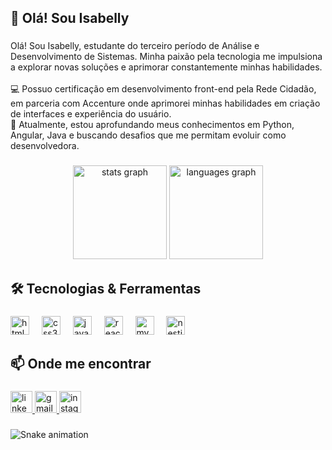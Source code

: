 <h2 align="left">🌟 Olá! Sou Isabelly</h2>

###

<p align="left">Olá! Sou Isabelly, estudante do terceiro período de Análise e Desenvolvimento de Sistemas. Minha paixão pela tecnologia me impulsiona a explorar novas soluções e aprimorar constantemente minhas habilidades.  <br>
  <br>💻 Possuo certificação em desenvolvimento front-end pela Rede Cidadão, em parceria com Accenture onde aprimorei minhas habilidades em criação de interfaces e experiência do usuário. 
  <br>🚀 Atualmente, estou aprofundando meus conhecimentos em Python, Angular, Java e buscando desafios que me permitam evoluir como desenvolvedora.</p>

###

<div align="center">
  <img src="https://github-readme-stats.vercel.app/api?username=isabelly-remigio&hide_title=false&hide_rank=false&show_icons=true&include_all_commits=true&count_private=true&disable_animations=false&theme=rose_pine&locale=en&hide_border=false" height="150" alt="stats graph"  />
  <img src="https://github-readme-stats.vercel.app/api/top-langs?username=isabelly-remigio&locale=en&hide_title=false&layout=compact&card_width=320&langs_count=5&theme=aura&hide_border=false" height="150" alt="languages graph"  />
</div>

###

<h2 align="left">🛠 Tecnologias & Ferramentas</h2>

###

<div align="left">
  <img src="https://cdn.jsdelivr.net/gh/devicons/devicon/icons/html5/html5-original.svg" height="30" alt="html5 logo"  />
  <img width="12" />
  <img src="https://cdn.jsdelivr.net/gh/devicons/devicon/icons/css3/css3-original.svg" height="30" alt="css3 logo"  />
  <img width="12" />
  <img src="https://cdn.jsdelivr.net/gh/devicons/devicon/icons/javascript/javascript-original.svg" height="30" alt="javascript logo"  />
  <img width="12" />
  <img src="https://cdn.jsdelivr.net/gh/devicons/devicon/icons/react/react-original.svg" height="30" alt="react logo"  />
  <img width="12" />
  <img src="https://cdn.jsdelivr.net/gh/devicons/devicon/icons/mysql/mysql-original.svg" height="30" alt="mysql logo"  />
  <img width="12" />
  <img src="https://cdn.jsdelivr.net/gh/devicons/devicon/icons/nestjs/nestjs-original.svg" height="30" alt="nestjs logo"  />
</div>

###

<h2 align="left">📫 Onde me encontrar</h2>

###

<div align="left">
  <a href="https://www.linkedin.com/in/isabelly-rem%C3%ADgio-44a168275?utm_source=share&utm_campaign=share_via&utm_content=profile&utm_medium=android_app" target="_blank">
    <img src="https://img.shields.io/static/v1?message=LinkedIn&logo=linkedin&label=&color=0077B5&logoColor=white&labelColor=&style=for-the-badge" height="35" alt="linkedin logo"  />
  </a>
  <a href="https://mail.google.com/mail/u/0/?tab=rm&ogbl#inbox" target="_blank">
    <img src="https://img.shields.io/static/v1?message=Gmail&logo=gmail&label=&color=D14836&logoColor=white&labelColor=&style=for-the-badge" height="35" alt="gmail logo"  />
  </a>
  <a href="belly_remigio" target="_blank">
    <img src="https://img.shields.io/static/v1?message=Instagram&logo=instagram&label=&color=E4405F&logoColor=white&labelColor=&style=for-the-badge" height="35" alt="instagram logo"  />
  </a>
</div>

###

<img src="https://raw.githubusercontent.com/isabelly-remigio/isabelly-remigio/output/snake.svg" alt="Snake animation" />

###

